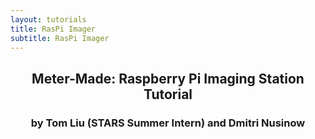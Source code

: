 ```yaml
---
layout: tutorials
title: RasPi Imager
subtitle: RasPi Imager
---
```

<h2 align="center">Meter-Made: Raspberry Pi Imaging Station Tutorial</h2>

<h3 align="center">by Tom Liu (STARS Summer Intern) and Dmitri Nusinow</h3>



